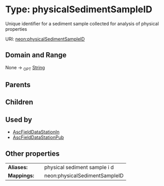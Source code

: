 
# Type: physicalSedimentSampleID


Unique identifier for a sediment sample collected for analysis of physical properties

URI: [neon:physicalSedimentSampleID](https://data.neonscience.org/physicalSedimentSampleID)


## Domain and Range

None ->  <sub>OPT</sub> [String](types/String.md)

## Parents


## Children


## Used by

 * [AscFieldDataStationIn](AscFieldDataStationIn.md)
 * [AscFieldDataStationPub](AscFieldDataStationPub.md)

## Other properties

|  |  |  |
| --- | --- | --- |
| **Aliases:** | | physical sediment sample i d |
| **Mappings:** | | neon:physicalSedimentSampleID |

